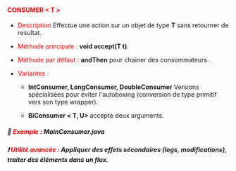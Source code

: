 #### <font color=red> CONSUMER < T >  </font>

* <font color=red>Description</font> Effectue une action sur un objet de type <b>T</b> sans retourner de resultat.


* <font color=red>Méthode principale :</font> <b>void accept(T t)</b>.


* <font color=red>Méthode par défaut :</font> <b>andThen</b> pour chaîner des consommateurs .


* <font color=red>Variantes :</font>

    * <b>IntConsumer, LongConsumer, DoubleConsumer</b> Versions spécialisées
      pour éviter l'autoboxing (conversion de type primitif vers son type wrapper).

    * <b> BiConsumer < T, U>  </b> accepte deux arguments. 



##### 📔 <font color=red> Exemple :  </font> MainConsumer.java


##### ❗ <font color=red> Utilité avancée :</font> Appliquer des effets sécondaires (logs, modifications), traiter des éléments dans un flux.